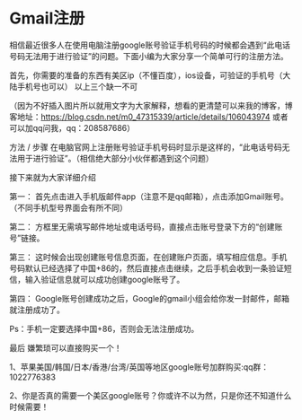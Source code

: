 # Gmail注册
相信最近很多人在使用电脑注册google账号验证手机号码的时候都会遇到“此电话号码无法用于进行验证”的问题。下面小编为大家分享一个简单可行的注册方法。

首先，你需要的准备的东西有美区ip（不懂百度），ios设备，可验证的手机号（大陆手机号也可以）
以上三个缺一不可

（因为不好插入图片所以就用文字为大家解释，想看的更清楚可以来我的博客，博客地址：https://blog.csdn.net/m0_47315339/article/details/106043974    或者可以加qq问我，qq：208587686）

方法 / 步骤
在电脑官网上注册账号验证手机号码时显示是这样的，“此电话号码无法用于进行验证”。（相信绝大部分小伙伴都遇到这个问题）

接下来就为大家详细介绍

第一：
首先点击进入手机版邮件app（注意不是qq邮箱），点击添加Gmail账号。（不同手机型号界面会有所不同）

第二：
方框里无需填写邮件地址或电话号码，直接点击账号登录下方的“创建账号”链接。

第三：
这时候会出现创建账号信息页面，在创建账户页面，填写相应信息。手机号码默认已经选择了中国+86的，然后直接点击继续，之后手机会收到一条验证短信，输入验证信息就可以成功创建google账号了。

第四：
Google账号创建成功之后，Google的gmail小组会给你发一封邮件，邮箱就注册成功了。

Ps：手机一定要选择中国+86，否则会无法注册成功。

最后 嫌繁琐可以直接购买一个！

1、苹果美国/韩国/日本/香港/台湾/英国等地区google账号加群购买:qq群：1022776383

2、你是否真的需要一个美区google账号？你或许不以为然，只是你还不知道什么时候需要！

